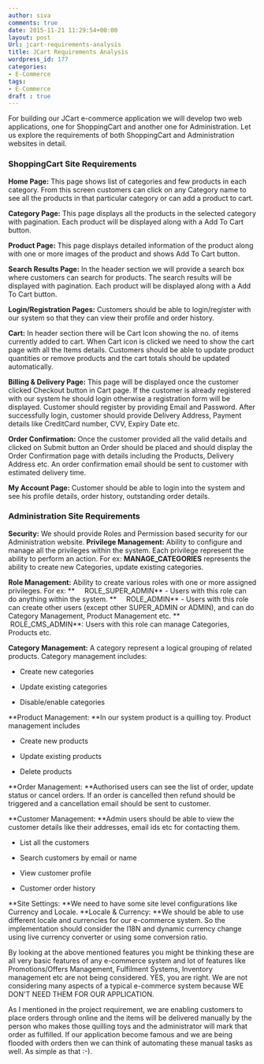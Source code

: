 ```yaml
---
author: siva
comments: true
date: 2015-11-21 11:29:54+00:00
layout: post
Url: jcart-requirements-analysis
title: JCart Requirements Analysis
wordpress_id: 177
categories:
- E-Commerce
tags:
- E-Commerce
draft : true
---
```


For building our JCart e-commerce application we will develop two web applications, one for ShoppingCart and another one for Administration. Let us explore the requirements of both ShoppingCart and Administration websites in detail.


### ShoppingCart Site Requirements


**Home Page:** This page shows list of categories and few products in each category. From this screen customers can click on any Category name to see all the products in that particular category or can add a product to cart.

**Category Page:** This page displays all the products in the selected category with pagination. Each product will be displayed along with a Add To Cart button.

**Product Page:** This page displays detailed information of the product along with one or more images of the product and shows Add To Cart button.

**Search Results Page:** In the header section we will provide a search box where customers can search for products. The search results will be displayed with pagination. Each product will be displayed along with a Add To Cart button.

**Login/Registration Pages:** Customers should be able to login/register with our system so that they can view their profile and order history.

**Cart:** In header section there will be Cart Icon showing the no. of items currently added to cart. When Cart icon is clicked we need to show the cart page with all the Items details. Customers should be able to update product quantities or remove products and the cart totals should be updated automatically.

**Billing & Delivery Page:** This page will be displayed once the customer clicked Checkout button in Cart page. If the customer is already registered with our system he should login otherwise a registration form will be displayed. Customer should register by providing Email and Password. After successfully login, customer should provide Delivery Address, Payment details like CreditCard number, CVV, Expiry Date etc.

**Order Confirmation:** Once the customer provided all the valid details and clicked on Submit button an Order should be placed and should display the Order Confirmation page with details including the Products, Delivery Address etc. An order confirmation email should be sent to customer with estimated delivery time.

**My Account Page:** Customer should be able to login into the system and see his profile details, order history, outstanding order details.


### Administration Site Requirements


**Security:** We should provide Roles and Permission based security for our Administration website.
**Privilege Management:** Ability to configure and manage all the privileges within the system. Each privilege represent the ability to perform an action.
For ex: **MANAGE_CATEGORIES** represents the ability to create new Categories, update existing categories.

**Role Management:** Ability to create various roles with one or more assigned privileges.
For ex:
**     ROLE_SUPER_ADMIN** - Users with this role can do anything within the system.
**     ROLE_ADMIN** - Users with this role can create other users (except other SUPER_ADMIN or ADMIN), and can do Category Management, Product Management etc.
**     ROLE_CMS_ADMIN**: Users with this role can manage Categories, Products etc.

**Category Management:** A category represent a logical grouping of related products.
Category management includes:



	
  * Create new categories

	
  * Update existing categories

	
  * Disable/enable categories


**Product Management: **In our system product is a quilling toy.
Product management includes



	
  * Create new products

	
  * Update existing products

	
  * Delete products


**Order Management: **Authorised users can see the list of order, update status or cancel orders.
If an order is cancelled then refund should be triggered and a cancellation email should be sent to customer.

**Customer Management: **Admin users should be able to view the customer details like their addresses, email ids etc for contacting them.



	
  * List all the customers

	
  * Search customers by email or name

	
  * View customer profile

	
  * Customer order history


**Site Settings: **We need to have some site level configurations like Currency and Locale.
**Locale & Currency: **We should be able to use different locale and currencies for our e-commerce system. So the implementation should consider the I18N and dynamic currency change using live currency converter or using some conversion ratio.

By looking at the above mentioned features you might be thinking these are all very basic features of any e-commerce system and lot of features like Promotions/Offers Management, Fulfilment Systems, Inventory management etc are not being considered. YES, you are right. We are not considering many aspects of a typical e-commerce system because WE DON'T NEED THEM FOR OUR APPLICATION.

As I mentioned in the project requirement, we are enabling customers to place orders through online and the items will be delivered manually by the person who makes those quilling toys and the administrator will mark that order as fulfilled. If our application become famous and we are being flooded with orders then we can think of automating these manual tasks as well. As simple as that :-).
